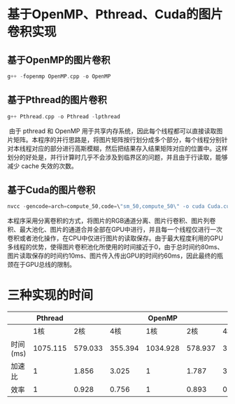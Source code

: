 # 基于OpenMP、Pthread、Cuda的图片卷积实现
## 基于OpenMP的图片卷积

```c++
g++ -fopenmp OpenMP.cpp -o OpenMP
```

## 基于Pthread的图片卷积

```c++
g++ Pthread.cpp -o Pthread -lpthread
```

​	由于 pthread 和 OpenMP 用于共享内存系统，因此每个线程都可以直接读取图片矩阵。本程序的并行思路是，将图片矩阵按行划分成多个部分，每个线程分别针对本线程对应的部分进行高斯模糊，然后把结果存入结果矩阵对应的位置中。这样划分的好处是，并行计算时几乎不会涉及到临界区的问题，并且由于行读取，能够减少 cache 失效的次数。

## 基于Cuda的图片卷积
```C++
nvcc -gencode=arch=compute_50,code=\"sm_50,compute_50\" -o cuda Cuda.cu
```

​	本程序采用分离卷积的方式，将图片的RGB通道分离、图片行卷积、图片列卷积、最大池化、图片的通道合并全部在GPU中进行，并且每一个线程仅进行一次卷积或者池化操作，在CPU中仅进行图片的读取保存。由于最大程度利用的GPU多线程的优势，使得图片卷积池化所使用的时间接近于0，由于总时间约80ms、图片读取保存的时间约10ms、图片传入传出GPU的时间约60ms，因此最终的瓶颈在于GPU总线的限制。

# 三种实现的时间

|          | Pthread  |         |         | OpenMP   |         |         | Cuda   |
| -------- | -------- | ------- | ------- | -------- | ------- | ------- | ------ |
|          | 1核      | 2核     | 4核     | 1核      | 2核     | 4核     |        |
| 时间(ms) | 1075.115 | 579.033 | 355.394 | 1034.928 | 578.937 | 321.789 | 78.062 |
| 加速比   | 1        | 1.856   | 3.025   | 1        | 1.787   | 3.216   |        |
| 效率     | 1        | 0.928   | 0.756   | 1        | 0.893   | 0.804   |        |



